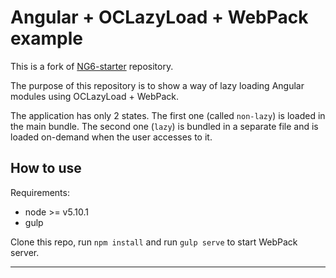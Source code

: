 Angular + OCLazyLoad + WebPack example
===================================

This is a fork of [NG6-starter](https://github.com/AngularClass/NG6-starter) repository.

The purpose of this repository is to show a way of lazy loading Angular modules using OCLazyLoad + WebPack.

The application has only 2 states. The first one (called `non-lazy`)  is loaded in the main bundle. The second one (`lazy`) is bundled in a separate file and is loaded on-demand when the user accesses to it.

How to use
----------------

Requirements:
 - node >= v5.10.1
 - gulp

Clone this repo, run `npm install` and run `gulp serve` to start WebPack server.

-------------------
